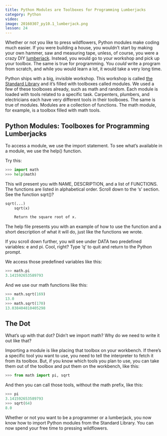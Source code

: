 ```yaml
---
title: Python Modules are Toolboxes for Programming Lumberjacks
category: Python
video:
image: 20160307_py10.1_lumberjack.png
lesson: 24
---
```


Whether or not you like to press wildflowers, Python modules make coding much easier. If you were building a house, you wouldn’t start by making your own hammer, saw and measuring tape, unless, of course, you were a crazy DIY [lumberjack](https://www.youtube.com/watch?v=QgaRd4d8hOY). Instead, you would go to your workshop and pick up your toolbox. The same is true for programming. You _could_ write a program from scratch, and while you would learn a lot, it would take a very long time.

Python ships with a big, invisible workshop. This workshop is called [the Standard Library](https://docs.python.org/3/library/) and it’s filled with toolboxes called modules. We used a few of these toolboxes already, such as math and random. Each module is loaded with tools related to a specific task. Carpenters, plumbers, and electricians each have very different tools in their toolboxes. The same is true of modules. Modules are a collection of functions. The math module, for example, is a toolbox filled with math tools.

## Python Modules: Toolboxes for Programming Lumberjacks

To access a module, we use the import statement. To see what’s available in a module, we use the help() function.

Try this:

```python
>>> import math
>>> help(math)
```

This will present you with NAME, DESCRIPTION, and a list of FUNCTIONS. The functions are listed in alphabetical order. Scroll down to the ‘s’ section. See the function sqrt()?

```python
sqrt(...)
    sqrt(x)

    Return the square root of x.
```

The help file presents you with an example of how to use the function and a short description of what it will do, just like the functions we wrote.

If you scroll down further, you will see under DATA two predefined variables: e and pi. Cool, right? Type ‘q’ to quit and return to the Python prompt.

We access those predefined variables like this:

```python
>>> math.pi
3.141592653589793
```

And we use our math functions like this:

```python
>>> math.sqrt(169)
13.0
>>> math.sqrt(170)
13.038404810405298
```

## The Dot

What’s up with that dot? Didn’t we import math? Why do we need to write it out like that?

Importing a module is like placing that toolbox on your workbench. If there’s a specific tool you want to use, you need to tell the interpreter to fetch it from its toolbox. But, if you know which tools you plan to use, you can take them out of the toolbox and put them on the workbench, like this:

```python
>>> from math import pi, sqrt
```

And then you can call those tools, without the math prefix, like this:

```python
>>> pi
3.141592653589793
>>> sqrt(64)
8.0
```

Whether or not you want to be a programmer or a lumberjack, you now know how to import Python modules from the Standard Library. You can now spend your free time to pressing wildflowers.
